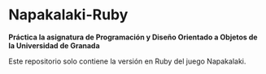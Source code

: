 # Napakalaki-Ruby

**Práctica la asignatura de Programación y Diseño Orientado a Objetos de la Universidad de Granada**

Este repositorio solo contiene la versión en Ruby del juego Napakalaki.

